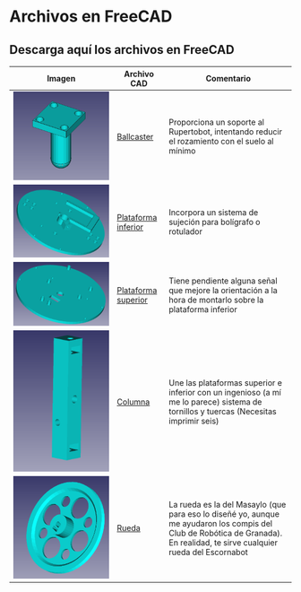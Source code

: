 # Archivos en FreeCAD

## Descarga aquí los archivos en FreeCAD
| Imagen | Archivo CAD | Comentario |
|:-:|---|---|
| ![Ballcaster](../img/3D/ballCaster.png) | [Ballcaster](../cad/ballcaster.FCStd) | Proporciona un soporte al Rupertobot, intentando reducir el rozamiento con el suelo al mínimo |
| ![Plataforma inferior](../img/3D/plataformaInferior.png) | [Plataforma inferior](../cad/plataformaInferior.FCStd) | Incorpora un sistema de sujeción para bolígrafo o rotulador |
| ![Plataforma superior](../img/3D/plataformaSuperior.png) | [Plataforma superior](../cad/plataformaSuperior.FCStd) | Tiene pendiente alguna señal que mejore la orientación a la hora de montarlo sobre la plataforma inferior |
| ![Columna](../img/3D/columna.png) | [Columna](../cad/columna.FCStd) | Une las plataformas superior e inferior con un ingenioso (a mí me lo parece) sistema de tornillos y tuercas (Necesitas imprimir seis) |
| ![Rueda](../img/3D/ruedaMasaylo.png) | [Rueda](../cad/ruedas.FCStd) | La rueda es la del Masaylo (que para eso lo diseñé yo, aunque me ayudaron los compis del Club de Robótica de Granada). En realidad, te sirve cualquier rueda del Escornabot |
